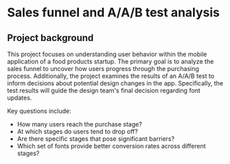 # Sales funnel and A/A/B test analysis

## Project background
This project focuses on understanding user behavior within the mobile application of a food products startup. The primary goal is to analyze the sales funnel to uncover how users progress through the purchasing process. Additionally, the project examines the results of an A/A/B test to inform decisions about potential design changes in the app. Specifically, the test results will guide the design team's final decision regarding font updates.

Key questions include:

- How many users reach the purchase stage?
- At which stages do users tend to drop off?
- Are there specific stages that pose significant barriers?
- Which set of fonts provide better conversion rates across different stages? 
